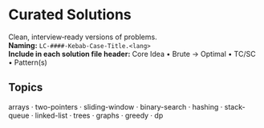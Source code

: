 # Curated Solutions
Clean, interview‑ready versions of problems.  
**Naming:** `LC-####-Kebab-Case-Title.<lang>`  
**Include in each solution file header:** Core Idea • Brute → Optimal • TC/SC • Pattern(s)

## Topics
arrays · two-pointers · sliding-window · binary-search · hashing · stack-queue · linked-list · trees · graphs · greedy · dp

